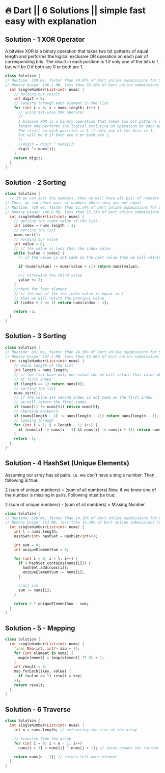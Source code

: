 # 🔥 Dart || 6 Solutions || simple fast easy with explanation

## Solution - 1 XOR Operator

A bitwise XOR is a binary operation that takes two bit patterns of equal
      length and performs the logical exclusive OR operation on each pair of corresponding bits.
      The result in each position is 1 if only one of the bits is 1,
      but will be 0 if both are 0 or both are 1.

```dart
class Solution {
// Runtime: 528 ms, faster than 44.87% of Dart online submissions for Single Number.
// Memory Usage: 146.1 MB, less than 78.20% of Dart online submissions for Single Number.
  int singleNumber(List<int> nums) {
    // holding our result
    int digit = 0;
    // looping through each element in the list
    for (int i = 0; i < nums.length; i++) {
      // using bit-wise XOR operator
      /*
      A bitwise XOR is a binary operation that takes two bit patterns of equal
      length and performs the logical exclusive OR operation on each pair of corresponding bits.
      The result in each position is 1 if only one of the bits is 1,
      but will be 0 if both are 0 or both are 1.
      */
      //digit = digit ^ nums[i];
      digit ^= nums[i];
    }
    return digit;
  }
}
```

## Solution - 2 Sorting

```dart
class Solution {
  // If we can sort the numbers, then we will have all pair of numbers adjacent to each other.
// Then, we can check pair of numbers where they are not equal.
// Runtime: 718 ms, faster than 11.54% of Dart online submissions for Single Number.
// Memory Usage: 146.8 MB, less than 55.13% of Dart online submissions for Single Number.
  int singleNumber(List<int> nums) {
    // getting the index value of the list
    int index = nums.length - 1;
    // sorting the list
    nums.sort();
    // holding our value
    int value = 0;
    // if the value is less than the index value
    while (value < index) {
      // if the value is not same as the next value than we will return the value

      if (nums[value] != nums[value + 1]) return nums[value];

      /// otherwise the third value
      value += 2;
    }
    //check for last element
    // if the mod of the the index value is equal to 1
    // than we will return the previous value
    if (index % 2 == 1) return nums[index - 1];

    return -1;
  }
}
```

## Solution - 3 Sorting

```dart
class Solution {
// Runtime: 601 ms, faster than 24.36% of Dart online submissions for Single Number.
// Memory Usage: 147.2 MB, less than 52.56% of Dart online submissions for Single Number.
  int singleNumber(List<int> nums) {
    // whole length of the list
    int length = nums.length;
    // if the list have only one value thn we will return that value which is
    // at first index
    if (length == 1) return nums[0];
    // sorting the list
    nums.sort();
    // if the value aat second index is not same as the first index
    // we will return the first index
    if (nums[1] != nums[0]) return nums[0];
    // checking backward
    if (nums[length - 1] != nums[length - 2]) return nums[length - 1];
    // looping through
    for (int i = 1; i < length - 1; i++) {
      if (nums[i] != nums[i - 1] && nums[i] != nums[i + 1]) return nums[i];
    }
    return -1;
  }
}
```

## Solution - 4 HashSet (Unique Elements)

Assuming our array has all pairs. i.e. we don’t have a single number. Then, following is true:

2 (sum of unique numbers) = (sum of all numbers)
Now, if we know one of the number is missing in pairs. Following must be true:

2 (sum of unique numbers) - (sum of all numbers) = Missing Number

```dart
class Solution {
// Runtime: 690 ms, faster than 14.10% of Dart online submissions for Single Number.
// Memory Usage: 153 MB, less than 15.38% of Dart online submissions for Single Number.
  int singleNumber(List<int> nums) {
    int l = nums.length;
    HashSet<int> hashSet = HashSet<int>();

    int sum = 0;
    int uniqueElementSum = 0;

    for (int i = 0; i < l; i++) {
      if (!hashSet.contains(nums[i])) {
        hashSet.add(nums[i]);
        uniqueElementSum += nums[i];
      }

      //all sum
      sum += nums[i];
    }

    return 2 * uniqueElementSum - sum;
  }
}
```

## Solution - 5 - Mapping

```dart
class Solution {
  int singleNumber(List<int> nums) {
    final Map<int, int?> map = {};
    for (int element in nums) {
      map[element] = (map[element] ?? 0) + 1;
    }
    int result = 0;
    map.forEach((key, value) {
      if (value == 1) result = key;
    });
    return result;
  }
}
```

## Solution - 6  Traverse

```dart
class Solution {
  int singleNumber(List<int> nums) {
    int n = nums.length; // extracting the size of the array

    // traverse from the array
    for (int i = 0; i < n - 1; i++)
      nums[i + 1] = nums[i] ^ nums[i + 1]; // (prev answer xor current index)

    return nums[n - 1]; // return left over element
  }
}
```
